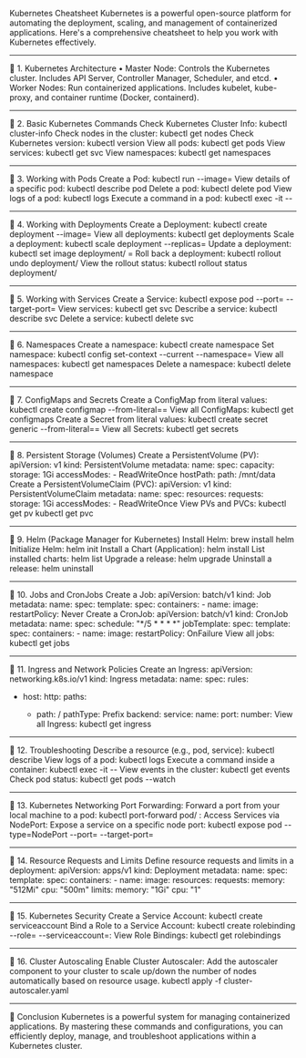 Kubernetes Cheatsheet
Kubernetes is a powerful open-source platform for automating the deployment, scaling, and management of containerized applications. Here's a comprehensive cheatsheet to help you work with Kubernetes effectively.
________________________________________
🔹 1. Kubernetes Architecture
•	Master Node: Controls the Kubernetes cluster. Includes API Server, Controller Manager, Scheduler, and etcd.
•	Worker Nodes: Run containerized applications. Includes kubelet, kube-proxy, and container runtime (Docker, containerd).
________________________________________
🔹 2. Basic Kubernetes Commands
Check Kubernetes Cluster Info:
kubectl cluster-info
Check nodes in the cluster:
kubectl get nodes
Check Kubernetes version:
kubectl version
View all pods:
kubectl get pods
View services:
kubectl get svc
View namespaces:
kubectl get namespaces
________________________________________
🔹 3. Working with Pods
Create a Pod:
kubectl run <pod-name> --image=<image-name>
View details of a specific pod:
kubectl describe pod <pod-name>
Delete a pod:
kubectl delete pod <pod-name>
View logs of a pod:
kubectl logs <pod-name>
Execute a command in a pod:
kubectl exec -it <pod-name> -- <command>
________________________________________
🔹 4. Working with Deployments
Create a Deployment:
kubectl create deployment <deployment-name> --image=<image-name>
View all deployments:
kubectl get deployments
Scale a deployment:
kubectl scale deployment <deployment-name> --replicas=<number-of-replicas>
Update a deployment:
kubectl set image deployment/<deployment-name> <container-name>=<new-image>
Roll back a deployment:
kubectl rollout undo deployment/<deployment-name>
View the rollout status:
kubectl rollout status deployment/<deployment-name>
________________________________________
🔹 5. Working with Services
Create a Service:
kubectl expose pod <pod-name> --port=<port> --target-port=<target-port>
View services:
kubectl get svc
Describe a service:
kubectl describe svc <service-name>
Delete a service:
kubectl delete svc <service-name>
________________________________________
🔹 6. Namespaces
Create a namespace:
kubectl create namespace <namespace-name>
Set namespace:
kubectl config set-context --current --namespace=<namespace-name>
View all namespaces:
kubectl get namespaces
Delete a namespace:
kubectl delete namespace <namespace-name>
________________________________________
🔹 7. ConfigMaps and Secrets
Create a ConfigMap from literal values:
kubectl create configmap <configmap-name> --from-literal=<key>=<value>
View all ConfigMaps:
kubectl get configmaps
Create a Secret from literal values:
kubectl create secret generic <secret-name> --from-literal=<key>=<value>
View all Secrets:
kubectl get secrets
________________________________________
🔹 8. Persistent Storage (Volumes)
Create a PersistentVolume (PV):
apiVersion: v1
kind: PersistentVolume
metadata:
  name: <pv-name>
spec:
  capacity:
    storage: 1Gi
  accessModes:
    - ReadWriteOnce
  hostPath:
    path: /mnt/data
Create a PersistentVolumeClaim (PVC):
apiVersion: v1
kind: PersistentVolumeClaim
metadata:
  name: <pvc-name>
spec:
  resources:
    requests:
      storage: 1Gi
  accessModes:
    - ReadWriteOnce
View PVs and PVCs:
kubectl get pv
kubectl get pvc
________________________________________
🔹 9. Helm (Package Manager for Kubernetes)
Install Helm:
brew install helm
Initialize Helm:
helm init
Install a Chart (Application):
helm install <chart-name>
List installed charts:
helm list
Upgrade a release:
helm upgrade <release-name> <chart-name>
Uninstall a release:
helm uninstall <release-name>
________________________________________
🔹 10. Jobs and CronJobs
Create a Job:
apiVersion: batch/v1
kind: Job
metadata:
  name: <job-name>
spec:
  template:
    spec:
      containers:
      - name: <container-name>
        image: <image-name>
      restartPolicy: Never
Create a CronJob:
apiVersion: batch/v1
kind: CronJob
metadata:
  name: <cronjob-name>
spec:
  schedule: "*/5 * * * *"
  jobTemplate:
    spec:
      template:
        spec:
          containers:
          - name: <container-name>
            image: <image-name>
          restartPolicy: OnFailure
View all jobs:
kubectl get jobs
________________________________________
🔹 11. Ingress and Network Policies
Create an Ingress:
apiVersion: networking.k8s.io/v1
kind: Ingress
metadata:
  name: <ingress-name>
spec:
  rules:
  - host: <hostname>
    http:
      paths:
      - path: /
        pathType: Prefix
        backend:
          service:
            name: <service-name>
            port:
              number: <port-number>
View all Ingress:
kubectl get ingress
________________________________________
🔹 12. Troubleshooting
Describe a resource (e.g., pod, service):
kubectl describe <resource-type> <resource-name>
View logs of a pod:
kubectl logs <pod-name>
Execute a command inside a container:
kubectl exec -it <pod-name> -- <command>
View events in the cluster:
kubectl get events
Check pod status:
kubectl get pods --watch
________________________________________
🔹 13. Kubernetes Networking
Port Forwarding:
Forward a port from your local machine to a pod:
kubectl port-forward pod/<pod-name> <local-port>:<pod-port>
Access Services via NodePort:
Expose a service on a specific node port:
kubectl expose pod <pod-name> --type=NodePort --port=<port> --target-port=<target-port>
________________________________________
🔹 14. Resource Requests and Limits
Define resource requests and limits in a deployment:
apiVersion: apps/v1
kind: Deployment
metadata:
  name: <deployment-name>
spec:
  template:
    spec:
      containers:
      - name: <container-name>
        image: <image-name>
        resources:
          requests:
            memory: "512Mi"
            cpu: "500m"
          limits:
            memory: "1Gi"
            cpu: "1"
________________________________________
🔹 15. Kubernetes Security
Create a Service Account:
kubectl create serviceaccount <service-account-name>
Bind a Role to a Service Account:
kubectl create rolebinding <rolebinding-name> --role=<role-name> --serviceaccount=<namespace>:<service-account-name>
View Role Bindings:
kubectl get rolebindings
________________________________________
🔹 16. Cluster Autoscaling
Enable Cluster Autoscaler:
Add the autoscaler component to your cluster to scale up/down the number of nodes automatically based on resource usage.
kubectl apply -f cluster-autoscaler.yaml
________________________________________
🚀 Conclusion
Kubernetes is a powerful system for managing containerized applications. By mastering these commands and configurations, you can efficiently deploy, manage, and troubleshoot applications within a Kubernetes cluster.

